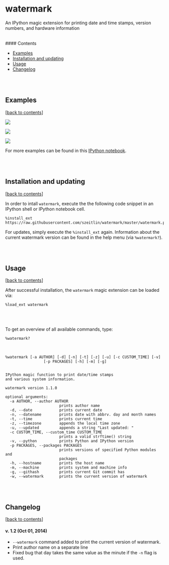 watermark
=========

An IPython magic extension for printing date and time stamps, version numbers, and hardware information

<br>
#### Contents

- [Examples](#examples)
- [Installation and updating](#installation-and-updating)
- [Usage](#usage)
- [Changelog](#changelog)


<br>
<br>

## Examples
[[back to contents](#contents)]

![](./images/ex1.png)

![](./images/ex2.png)

![](./images/ex3.png)

For more examples can be found in this [IPython notebook](http://nbviewer.ipython.org/github/rasbt/watermark/blob/master/docs/watermark.ipynb).

<br>
<br>

## Installation and updating
[[back to contents](#contents)]

In order to intall `watermark`, execute the the following code snippet in an IPython shell or IPython notebook cell.

	%install_ext https://raw.githubusercontent.com/szeitlin/watermark/master/watermark.py
	
For updates, simply execute the `%install_ext` again. Information about the current watermark version can be found in the help menu (via `%watermark?`).

<br>
<br>	
	
## Usage
[[back to contents](#contents)]

After successful installation, the `watermark` magic extension can be loaded via:

	%load_ext watermark

<br>
<br>	
	
To get an overview of all available commands, type:

	%watermark?
	
<br>



	%watermark [-a AUTHOR] [-d] [-n] [-t] [-z] [-u] [-c CUSTOM_TIME] [-v]
	                 [-p PACKAGES] [-h] [-m] [-g]


	IPython magic function to print date/time stamps 
	and various system information.

	watermark version 1.1.0

	optional arguments:
	  -a AUTHOR, --author AUTHOR
	                        prints author name
	  -d, --date            prints current date
	  -n, --datename        prints date with abbrv. day and month names
	  -t, --time            prints current time
	  -z, --timezone        appends the local time zone
	  -u, --updated         appends a string "Last updated: "
	  -c CUSTOM_TIME, --custom_time CUSTOM_TIME
	                        prints a valid strftime() string
	  -v, --python          prints Python and IPython version
	  -p PACKAGES, --packages PACKAGES
	                        prints versions of specified Python modules and
	                        packages
	  -h, --hostname        prints the host name
	  -m, --machine         prints system and machine info
	  -g, --githash         prints current Git commit has  	  
	  -w, --watermark       prints the current version of watermark
	  

<br>
<br>

## Changelog
[[back to contents](#contents)]

#### v. 1.2 (Oct 01, 2014)
- `--watermark` command added to print the current version of watermark.
- Print author name on a separate line
- Fixed bug that day takes the same value as the minute if the `-n` flag is used.
